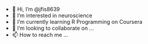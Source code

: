 - 👋 Hi, I’m @jfis8639
- 👀 I’m interested in neuroscience
- 🌱 I’m currently learning R Programming on Coursera
- 💞️ I’m looking to collaborate on ...
- 📫 How to reach me ...

<!---
jfis8639/jfis8639 is a ✨ special ✨ repository because its `README.md` (this file) appears on your GitHub profile.
You can click the Preview link to take a look at your changes.
--->
